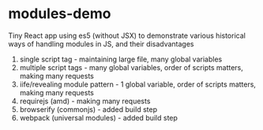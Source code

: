 # modules-demo

Tiny React app using es5 (without JSX) to demonstrate various historical ways of handling modules in JS, and their disadvantages

1. single script tag - maintaining large file, many global variables
2. multiple script tags - many global variables, order of scripts matters, making many requests
3. iife/revealing module pattern - 1 global variable, order of scripts matters, making many requests
4. requirejs (amd) - making many requests
5. browserify (commonjs) - added build step
6. webpack (universal modules) - added build step
